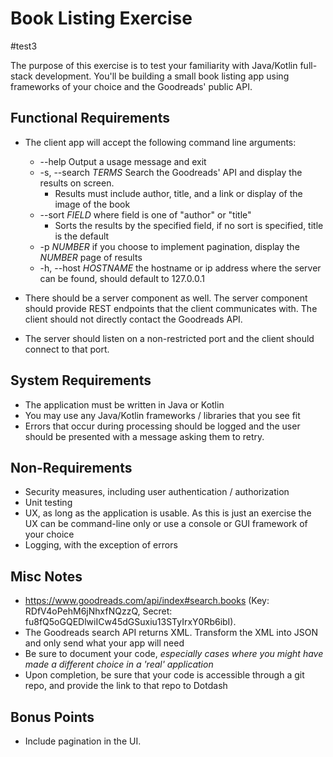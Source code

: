 # Book Listing Exercise #

#test3

The purpose of this exercise is to test your familiarity with Java/Kotlin full-stack development.  You'll be building a small book listing app using frameworks of your choice and the Goodreads' public API.

## Functional Requirements ##
* The client app will accept the following command line arguments:
    - --help Output a usage message and exit
    - -s, --search _TERMS_ Search the Goodreads' API and display the results on screen.
        + Results must include author, title, and a link or display of the image of the book
    - --sort _FIELD_ where field is one of "author" or "title"
        + Sorts the results by the specified field, if no sort is specified, title is the default
    - -p _NUMBER_ if you choose to implement pagination, display the _NUMBER_ page of results
    - -h, --host _HOSTNAME_ the hostname or ip address where the server can be found, should default to 127.0.0.1

* There should be a server component as well. The server component should provide REST endpoints that the client
  communicates with. The client should not directly contact the Goodreads API.
* The server should listen on a non-restricted port and the client should connect to that port.

## System Requirements ##

* The application must be written in Java or Kotlin
* You may use any Java/Kotlin frameworks / libraries that you see fit
* Errors that occur during processing should be logged and the user should be presented with a message asking them to retry.

## Non-Requirements ##

* Security measures, including user authentication / authorization
* Unit testing
* UX, as long as the application is usable.  As this is just an exercise the UX can be command-line only or use a console or
  GUI framework of your choice
* Logging, with the exception of errors

## Misc Notes ##

* https://www.goodreads.com/api/index#search.books (Key: RDfV4oPehM6jNhxfNQzzQ, Secret: fu8fQ5oGQEDlwiICw45dGSuxiu13STyIrxY0Rb6ibI).
* The Goodreads search API returns XML. Transform the XML into JSON and only send what your app will need
* Be sure to document your code, _especially cases where you might have made a different choice in a 'real' application_
* Upon completion, be sure that your code is accessible through a git repo, and provide the link to that repo to Dotdash

## Bonus Points ##

* Include pagination in the UI.
